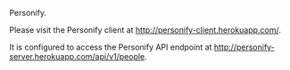 Personify.

Please visit the Personify client at http://personify-client.herokuapp.com/.

It is configured to access the Personify API endpoint at http://personify-server.herokuapp.com/api/v1/people.

